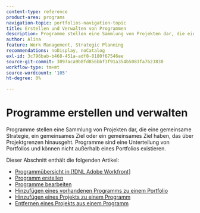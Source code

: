 ```yaml
---
content-type: reference
product-area: programs
navigation-topic: portfolios-navigation-topic
title: Erstellen und Verwalten von Programmen
description: Programme stellen eine Sammlung von Projekten dar, die eine gemeinsame Strategie, ein gemeinsames Ziel oder ein gemeinsames Ziel haben, das über Projektgrenzen hinausgeht. Programme sind eine Unterteilung von Portfolios und können nicht außerhalb eines Portfolios existieren.
author: Alina
feature: Work Management, Strategic Planning
recommendations: noDisplay, noCatalog
exl-id: 3c796bab-b468-451a-adf8-8180f67546ee
source-git-commit: 3097aca9b8fd856bbf3f91a354b5083fa7b23830
workflow-type: tm+mt
source-wordcount: '105'
ht-degree: 0%

---
```


# Programme erstellen und verwalten

Programme stellen eine Sammlung von Projekten dar, die eine gemeinsame Strategie, ein gemeinsames Ziel oder ein gemeinsames Ziel haben, das über Projektgrenzen hinausgeht.
Programme sind eine Unterteilung von Portfolios und können nicht außerhalb eines Portfolios existieren.

Dieser Abschnitt enthält die folgenden Artikel:

* [Programmübersicht in [!DNL Adobe Workfront]](/help/quicksilver/manage-work/portfolios/create-and-manage-programs/programs-overview.md)
* [Programm erstellen](../../../manage-work/portfolios/create-and-manage-programs/create-program.md)
* [Programme bearbeiten](../../../manage-work/portfolios/create-and-manage-programs/edit-programs.md)
* [Hinzufügen eines vorhandenen Programms zu einem Portfolio](../../../manage-work/portfolios/create-and-manage-programs/move-program.md)
* [Hinzufügen eines Projekts zu einem Programm](../../../manage-work/portfolios/create-and-manage-programs/add-project-to-program.md)
* [Entfernen eines Projekts aus einem Programm](../../../manage-work/portfolios/create-and-manage-programs/remove-project-from-program.md)
